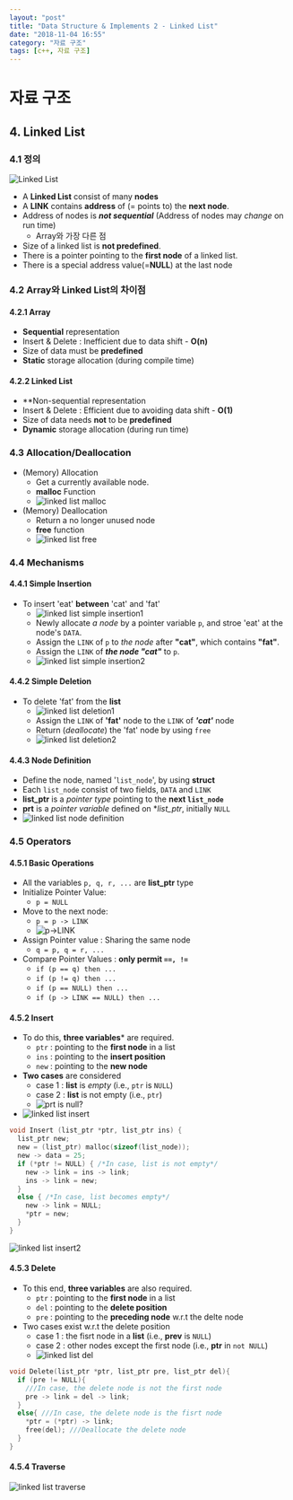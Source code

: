 ```yaml
---
layout: "post"
title: "Data Structure & Implements 2 - Linked List"
date: "2018-11-04 16:55"
category: "자료 구조"
tags: [c++, 자료 구조]
---
```


# 자료 구조

## 4. Linked List
### 4.1 정의
![Linked List](https://mino-park7.github.io/assets/images/2018/11/linked-list.png)
- A **Linked List** consist of many **nodes**
- A **LINK** contains **address** of (= points to) the **next node**.
- Address of nodes is ***not sequential*** (Address of nodes may *change* on run time)
  - Array와 가장 다른 점
- Size of a linked list is **not predefined**.
- There is a pointer pointing to the **first node** of a linked list.
- There is a special address value(=**NULL**) at the last node

### 4.2 Array와 Linked List의 차이점

#### 4.2.1 Array
- **Sequential** representation
- Insert & Delete : Inefficient due to data shift - **O(n)**
- Size of data must be **predefined**
- **Static** storage allocation (during compile time)

#### 4.2.2 Linked List
- **Non-sequential representation
- Insert & Delete : Efficient due to avoiding data shift - **O(1)**
- Size of data needs **not** to be **predefined**
- **Dynamic** storage allocation (during run time)

### 4.3 Allocation/Deallocation

- (Memory) Allocation
  - Get a currently available node.
  - **malloc** Function
  - ![linked list malloc](https://mino-park7.github.io/assets/images/2018/11/linked-list-malloc.png)
- (Memory) Deallocation
  - Return a no longer unused node
  - **free** function
  - ![linked list free](https://mino-park7.github.io/assets/images/2018/11/linked-list-free.png)

### 4.4 Mechanisms

#### 4.4.1 Simple Insertion

- To insert 'eat' **between** 'cat' and 'fat'
  - ![linked list simple insertion1](https://mino-park7.github.io/assets/images/2018/11/linked-list-simple-insertion1.png)
  - Newly allocate *a node* by a pointer variable `p`, and stroe 'eat' at the node's `DATA`.
  - Assign the `LINK` of `p` to *the node* after **"cat"**, which contains **"fat"**.
  - Assign the `LINK` of ***the node "cat"*** to `p`.
  - ![linked list simple insertion2](https://mino-park7.github.io/assets/images/2018/11/linked-list-simple-insertion2.png)

#### 4.4.2 Simple Deletion

- To delete 'fat' from the **list**
  - ![linked list deletion1](https://mino-park7.github.io/assets/images/2018/11/linked-list-deletion1.png)
  - Assign the `LINK` of **'fat'** node to the `LINK` of ***'cat'*** node
  - Return (*deallocate*) the 'fat' node by using `free`
  - ![linked list deletion2](https://mino-park7.github.io/assets/images/2018/11/linked-list-deletion2.png)

#### 4.4.3 Node Definition
- Define the node, named '`list_node`', by using **struct**
- Each `list_node` consist of two fields, `DATA` and `LINK`
- **list_ptr** is a *pointer type* pointing to the **next `list_node`**
- **prt** is a *pointer variable* defined on **list_ptr*, initially `NULL`
- ![linked list node definition](https://mino-park7.github.io/assets/images/2018/11/linked-list-node-definition.png)

### 4.5 Operators

#### 4.5.1 Basic Operations
- All the variables `p, q, r, ...` are **list_ptr** type
- Initialize Pointer Value:
  - `p = NULL`
- Move to the next node:
  - `p = p -> LINK`
  - ![p->LINK](https://mino-park7.github.io/assets/images/2018/11/p-link.png)
- Assign Pointer value : Sharing the same node
  - `q = p, q = r, ...`
- Compare Pointer Values : **only permit `==, !=`**
  - `if (p == q) then ...`
  - `if (p != q) then ...`
  - `if (p == NULL) then ...`
  - `if (p -> LINK == NULL) then ...`

#### 4.5.2 Insert
- To do this, **three variables*** are required.
  - `ptr` : pointing to the **first node** in a list
  - `ins` : pointing to the **insert position**
  - `new` : pointing to the **new node**
- **Two cases** are considered
  - case 1 : **list** is *empty* (i.e., `ptr` is `NULL`)
  - case 2 : **list** is not empty (i.e., `ptr`)
  - ![prt is null?](https://mino-park7.github.io/assets/images/2018/11/prt-is-null.png)
- ![linked list insert](https://mino-park7.github.io/assets/images/2018/11/linked-list-insert.png)

```c
void Insert (list_ptr *ptr, list_ptr ins) {
  list_ptr new;
  new = (list_ptr) malloc(sizeof(list_node));
  new -> data = 25;
  if (*ptr != NULL) { /*In case, list is not empty*/
    new -> link = ins -> link;
    ins -> link = new;
  }
  else { /*In case, list becomes empty*/
    new -> link = NULL;
    *ptr = new;
  }
}
```
![linked list insert2](https://mino-park7.github.io/assets/images/2018/11/linked-list-insert2.png)

#### 4.5.3 Delete

- To this end, **three variables** are also required.
  - `ptr` : pointing to the **first node** in a list
  - `del` : pointing to the **delete position**
  - `pre` : pointing to the **preceding node** w.r.t the delte node
- Two cases exist w.r.t the delete position
  - case 1 : the fisrt node in a **list** (i.e., **prev** is `NULL`)
  - case 2 : other nodes except the first node (i.e., **ptr** in `not NULL`)
  - ![linked list del](https://mino-park7.github.io/assets/images/2018/11/linked-list-del.png)

```c
void Delete(list_ptr *ptr, list_ptr pre, list_ptr del){
  if (pre != NULL){
    ///In case, the delete node is not the first node
    pre -> link = del -> link;
  }
  else{ ///In case, the delete node is the fisrt node
    *ptr = (*ptr) -> link;
    free(del); ///Deallocate the delete node
  }
}
```

#### 4.5.4 Traverse
![linked list traverse](https://mino-park7.github.io/assets/images/2018/11/linked-list-traverse.png)

